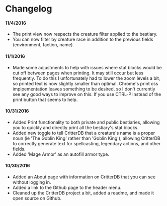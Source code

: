 # Changelog

#### 11/4/2016

* The print view now respects the creature filter applied to the bestiary.
* You can now filter by creature race in addition to the previous fields (environment, faction, name).

#### 11/1/2016

* Made some adjustments to help with issues where stat blocks would be cut off between pages when printing. It may still occur but less frequently. To do this I unfortunately had to lower the zoom levels a bit, so printed text is now slightly smaller than optimal. Chrome's print css implpementation leaves something to be desired, so I don't currently see any good ways to improve on this. If you use CTRL-P instead of the print button that seems to help.

#### 10/31/2016

* Added Print functionality to both private and public bestiaries, allowing you to quickly and directly print all the bestiary's stat blocks.
* Added new toggle to tell CritterDB that a creature's name is a proper noun (ie 'The Goblin King' rather than 'Goblin King'), allowing CritterDB to correctly generate text for spellcasting, legendary actions, and other fields.
* Added 'Mage Armor' as an autofill armor type.

#### 10/30/2016

* Added an About page with information on CritterDB that you can see without logging in.
* Added a link to the Github page to the header menu.
* Cleaned up the CritterDB project a bit, added a readme, and made it open source on Github.